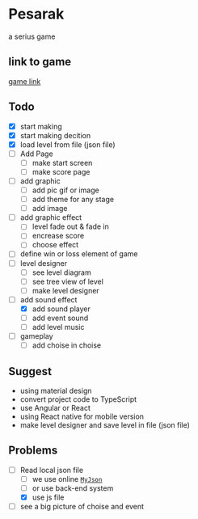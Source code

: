 # Pesarak

a serius game

## link to game

[game link](https://magic-light-team.github.io/Pesarak/)

## Todo

- [x] start making
- [x] start making decition
- [x] load level from file (json file)
- [ ] Add Page
  - [ ] make start screen
  - [ ] make score page
- [ ] add graphic
  - [ ] add pic gif or image
  - [ ] add theme for any stage
  - [ ] add image
- [ ] add graphic effect
  - [ ] level fade out & fade in
  - [ ] encrease score
  - [ ] choose effect
- [ ] define win or loss element of game
- [ ] level designer
  - [ ] see level diagram
  - [ ] see tree view of level
  - [ ] make level designer
- [ ] add sound effect
  - [x] add sound player
  - [ ] add event sound
  - [ ] add level music
- [ ] gameplay
  - [ ] add choise in choise

## Suggest

* using material design
* convert project code to TypeScript
* use Angular or React
* using React native for mobile version
* make level designer and save level in file (json file)

## Problems

- [ ] Read local json file
  - [ ] we use online [`MyJson`](http://myjson.com/)
  - [ ] or use back-end system
  - [x] use js file

- [ ] see a big picture of choise and event